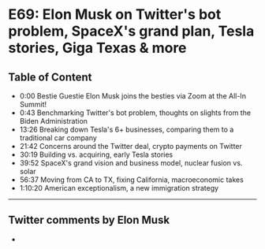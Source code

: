 # E69: Elon Musk on Twitter's bot problem, SpaceX's grand plan, Tesla stories, Giga Texas & more

## Table of Content
- 0:00 Bestie Guestie Elon Musk joins the besties via Zoom at the All-In Summit!
- 0:43 Benchmarking Twitter's bot problem, thoughts on slights from the Biden Administration
- 13:26 Breaking down Tesla's 6+ businesses, comparing them to a traditional car company
- 21:42 Concerns around the Twitter deal, crypto payments on Twitter
- 30:19 Building vs. acquiring, early Tesla stories
- 39:52 SpaceX's grand vision and business model, nuclear fusion vs. solar
- 56:37 Moving from CA to TX, fixing California, macroeconomic takes
- 1:10:20 American exceptionalism, a new immigration strategy

---
## Twitter comments by Elon Musk
- 